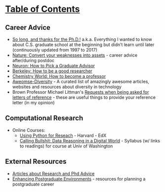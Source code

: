 # [Table of Contents](/Phd-Resources)

## Career Advice

  * [So long, and thanks for the Ph.D.!](https://www.cs.unc.edu/~azuma/hitch4.html) a.k.a. Everything I wanted to know about C.S. graduate school at the beginning but didn’t learn until later (continuously updated from 1997 to 2017)
  * [Nature: Convert your weaknesses into assets](https://www.nature.com/articles/d41586-018-04162-9) - career advice after/during postdoc
  * <a href="http://www.cell.com/neuron/abstract/S0896-6273(13)00907-0">Neuron: How to Pick a Graduate Advisor</a>
  * [Berkeley: How to be a good researcher](https://drive.google.com/file/d/0Bzis5MXW83vCVUpIMDRVTm5CcHc/view )
  * [Chemistry World: How to become a professor](https://www.chemistryworld.com/careers/how-to-become-a-professor/3008605.article)
  * [Aweomse-Diversity](https://github.com/folkswhocode/awesome-diversity) - A curated list of amazingly awesome articles, websites and resources about diversity in technology
  * Brown Professor Michael Littman's [Requests when being asked for letters of reference](http://cs.brown.edu/~mlittman/etc/review-guidelines) - these are useful things to provide your reference letter (in my opinion)

## Computational Research
  
  * Online Courses:
    * [Using Python for Reseach](https://www.edx.org/course/using-python-research-harvardx-ph526x-0) - Harvard - EdX 
    * [Calling Bullshit: Data Reasoning in a Digital World](http://callingbullshit.org/syllabus.html) - Syllabus (w/ links to readings) for course at Univ of Washington


## External Resources

  * [Articles about Research and Phd Advice](https://github.com/smilli/research-advice)
  * [Enhancing Postgraduate Environments](http://postgradenvironments.com/) - resources for planning a postgraduate career

